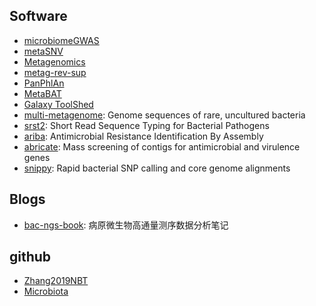 
## Software

* [microbiomeGWAS](https://github.com/lsncibb/microbiomeGWAS)
* [metaSNV](http://metasnv.embl.de/tutorial.html)
* [Metagenomics](http://www.metagenomics.wiki/tools/annotation)
* [metag-rev-sup](https://github.com/chrisquince/metag-rev-sup)
* [PanPhlAn](https://bitbucket.org/CibioCM/panphlan/wiki/Home)
* [MetaBAT](https://bitbucket.org/berkeleylab/metabat/wiki/Home)
* [Galaxy ToolShed](https://galaxyproject.org/toolshed/)
* [multi-metagenome](https://github.com/MadsAlbertsen/multi-metagenome): Genome sequences of rare, uncultured bacteria
* [srst2](https://github.com/katholt/srst2): Short Read Sequence Typing for Bacterial Pathogens
* [ariba](https://github.com/sanger-pathogens/ariba/wiki): Antimicrobial Resistance Identification By Assembly
* [abricate](https://github.com/tseemann/abricate): Mass screening of contigs for antimicrobial and virulence genes
* [snippy](https://github.com/tseemann/snippy): Rapid bacterial SNP calling and core genome alignments


## Blogs

* [bac-ngs-book](https://github.com/indexofire/bac-ngs-book): 病原微生物高通量测序数据分析笔记

## github
* [Zhang2019NBT](https://github.com/YongxinLiu/Zhang2019NBT)
* [Microbiota](https://github.com/microbiota)

